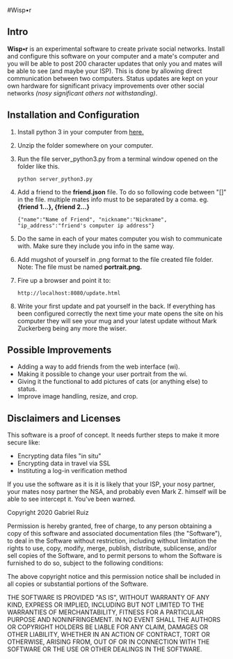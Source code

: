#Wisp•r
## Intro
__Wisp•r__ is an experimental software to create private social networks.
Install and configure this software on your computer and a mate's computer
and you will be able to post 200 character updates that only you and mates
will be able to see (and maybe your ISP). This is done by allowing direct
communication between two computers. Status updates are kept on your own 
hardware for significant privacy improvements over other social networks
 *(nosy significant others not withstanding)*.
 
 ## Installation and Configuration
1. Install python 3 in your computer from [here.](https://www.python.org/downloads/) 
2. Unzip the folder somewhere on your computer.
3. Run the file server_python3.py from a terminal window opened on the folder like this.

   ```python server_python3.py```
4. Add a friend to the **friend.json** file. To do so following code between "[]" in the file.
multiple mates info must to be separated by a coma. eg. **{friend 1...}, {friend 2...}**

   ```{"name":"Name of Friend", "nickname":"Nickname", "ip_address":"friend's computer ip address"} ```
   
5. Do the same in each of your mates computer you wish to communicate with. Make sure they
include you info in the same way.
6. Add mugshot of yourself in .png format to the file created file folder. 
Note: The file must be named **portrait.png.**
7. Fire up a browser and point it to:

   ```http://localhost:8080/update.html```
   
8. Write your first update and pat yourself in the back. If everything has been configured correctly
the next time your mate opens the site on his computer they will see your mug and your latest update
without Mark Zuckerberg being any more the wiser.

## Possible Improvements
* Adding a way to add friends from the web interface (wi).
* Making it possible to change your user portrait from the wi.
* Giving it the functional to add pictures of cats (or anything else) to status.
* Improve image handling, resize, and crop.

## Disclaimers and Licenses
This software is a proof of concept. It needs further steps to make it more secure like:
* Encrypting data files "in situ"
* Encrypting data in travel via SSL
* Instituting a log-in verification method

If you use the software as it is it is likely that your ISP, your nosy partner, your mates nosy partner
the NSA, and probably even Mark Z. himself will be able to see intercept it. You've been warned.
 
Copyright 2020 Gabriel Ruiz

Permission is hereby granted, free of charge, to any person obtaining a copy of this software and associated documentation files (the "Software"), to deal in the Software without restriction, including without limitation the rights to use, copy, modify, merge, publish, distribute, sublicense, and/or sell copies of the Software, and to permit persons to whom the Software is furnished to do so, subject to the following conditions:

The above copyright notice and this permission notice shall be included in all copies or substantial portions of the Software.

THE SOFTWARE IS PROVIDED "AS IS", WITHOUT WARRANTY OF ANY KIND, EXPRESS OR IMPLIED, INCLUDING BUT NOT LIMITED TO THE WARRANTIES OF MERCHANTABILITY, FITNESS FOR A PARTICULAR PURPOSE AND NONINFRINGEMENT. IN NO EVENT SHALL THE AUTHORS OR COPYRIGHT HOLDERS BE LIABLE FOR ANY CLAIM, DAMAGES OR OTHER LIABILITY, WHETHER IN AN ACTION OF CONTRACT, TORT OR OTHERWISE, ARISING FROM, OUT OF OR IN CONNECTION WITH THE SOFTWARE OR THE USE OR OTHER DEALINGS IN THE SOFTWARE.

